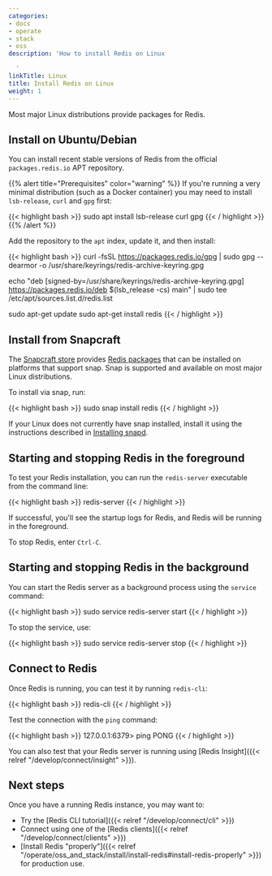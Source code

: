 ```yaml
---
categories:
- docs
- operate
- stack
- oss
description: 'How to install Redis on Linux

  '
linkTitle: Linux
title: Install Redis on Linux
weight: 1
---
```


Most major Linux distributions provide packages for Redis.

## Install on Ubuntu/Debian

You can install recent stable versions of Redis from the official `packages.redis.io` APT repository.

{{% alert title="Prerequisites" color="warning" %}}
If you're running a very minimal distribution (such as a Docker container) you may need to install `lsb-release`, `curl` and `gpg` first:

{{< highlight bash  >}}
sudo apt install lsb-release curl gpg
{{< / highlight  >}}
{{% /alert  %}}

Add the repository to the <code>apt</code> index, update it, and then install:

{{< highlight bash  >}}
curl -fsSL https://packages.redis.io/gpg | sudo gpg --dearmor -o /usr/share/keyrings/redis-archive-keyring.gpg

echo "deb [signed-by=/usr/share/keyrings/redis-archive-keyring.gpg] https://packages.redis.io/deb $(lsb_release -cs) main" | sudo tee /etc/apt/sources.list.d/redis.list

sudo apt-get update
sudo apt-get install redis
{{< / highlight  >}}

## Install from Snapcraft

The [Snapcraft store](https://snapcraft.io/store) provides [Redis packages](https://snapcraft.io/redis) that can be installed on platforms that support snap.
Snap is supported and available on most major Linux distributions.

To install via snap, run:

{{< highlight bash  >}}
sudo snap install redis
{{< / highlight  >}}

If your Linux does not currently have snap installed, install it using the instructions described in [Installing snapd](https://snapcraft.io/docs/installing-snapd).

## Starting and stopping Redis in the foreground

To test your Redis installation, you can run the `redis-server` executable from the command line:

{{< highlight bash  >}}
redis-server
{{< / highlight >}}

If successful, you'll see the startup logs for Redis, and Redis will be running in the foreground.

To stop Redis, enter `Ctrl-C`.

## Starting and stopping Redis in the background

You can start the Redis server as a background process using the `service` command:

{{< highlight bash  >}}
sudo service redis-server start
{{< / highlight  >}}

To stop the service, use:

{{< highlight bash  >}}
sudo service redis-server stop
{{< / highlight  >}}

## Connect to Redis

Once Redis is running, you can test it by running `redis-cli`:

{{< highlight bash  >}}
redis-cli
{{< / highlight >}}

Test the connection with the `ping` command:

{{< highlight bash  >}}
127.0.0.1:6379> ping
PONG
{{< / highlight >}}

You can also test that your Redis server is running using
[Redis Insight]({{< relref "/develop/connect/insight" >}}).

## Next steps

Once you have a running Redis instance, you may want to:

* Try the [Redis CLI tutorial]({{< relref "/develop/connect/cli" >}})
* Connect using one of the [Redis clients]({{< relref "/develop/connect/clients" >}})
* [Install Redis "properly"]({{< relref "/operate/oss_and_stack/install/install-redis#install-redis-properly" >}})
  for production use.
  